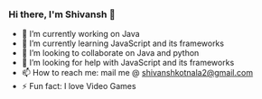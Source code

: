 ### Hi there, I'm Shivansh 👋

- 🔭 I’m currently working on Java
- 🌱 I’m currently learning JavaScript and its frameworks
- 👯 I’m looking to collaborate on Java and python
- 🤔 I’m looking for help with JavaScript and its frameworks
- 📫 How to reach me: mail me @ shivanshkotnala2@gmail.com
- ⚡ Fun fact: I love Video Games
